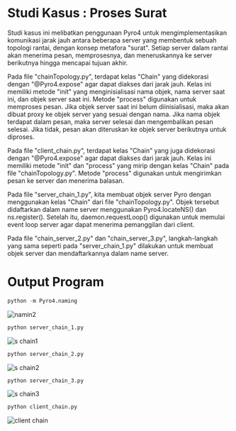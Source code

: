 # Studi Kasus : Proses Surat
Studi kasus ini melibatkan penggunaan Pyro4 untuk mengimplementasikan komunikasi jarak jauh antara beberapa server yang membentuk sebuah topologi rantai, dengan konsep metafora "surat". Setiap server dalam rantai akan menerima pesan, memprosesnya, dan meneruskannya ke server berikutnya hingga mencapai tujuan akhir.

Pada file "chainTopology.py", terdapat kelas "Chain" yang didekorasi dengan "@Pyro4.expose" agar dapat diakses dari jarak jauh. Kelas ini memiliki metode "init" yang menginisialisasi nama objek, nama server saat ini, dan objek server saat ini. Metode "process" digunakan untuk memproses pesan. Jika objek server saat ini belum diinisialisasi, maka akan dibuat proxy ke objek server yang sesuai dengan nama. Jika nama objek terdapat dalam pesan, maka server selesai dan mengembalikan pesan selesai. Jika tidak, pesan akan diteruskan ke objek server berikutnya untuk diproses.

Pada file "client_chain.py", terdapat kelas "Chain" yang juga didekorasi dengan "@Pyro4.expose" agar dapat diakses dari jarak jauh. Kelas ini memiliki metode "init" dan "process" yang mirip dengan kelas "Chain" pada file "chainTopology.py". Metode "process" digunakan untuk mengirimkan pesan ke server dan menerima balasan.

Pada file "server_chain_1.py", kita membuat objek server Pyro dengan menggunakan kelas "Chain" dari file "chainTopology.py". Objek tersebut didaftarkan dalam name server menggunakan Pyro4.locateNS() dan ns.register(). Setelah itu, daemon.requestLoop() digunakan untuk memulai event loop server agar dapat menerima pemanggilan dari client.

Pada file "chain_server_2.py" dan "chain_server_3.py", langkah-langkah yang sama seperti pada "server_chain_1.py" dilakukan untuk membuat objek server dan mendaftarkannya dalam name server.

# Output Program
```python
python -m Pyro4.naming
```
![namin2](https://github.com/Zianasti/SISTER_3B/assets/79962655/1f5adc65-b996-4a10-851f-3a52f78732a5)

```python
python server_chain_1.py
```
![s chain1](https://github.com/Zianasti/SISTER_3B/assets/79962655/787eb9b7-00c2-448d-91c4-9c4815757923)

```python
python server_chain_2.py
```
![s chain2](https://github.com/Zianasti/SISTER_3B/assets/79962655/ecebd512-ad15-4780-b0c9-14611fb2dd1a)

```python
python server_chain_3.py
```
![s chain3](https://github.com/Zianasti/SISTER_3B/assets/79962655/90f3ad86-1dfb-4f82-9064-8e98f4abd8d6)

```python
python client_chain.py
```
![client chain](https://github.com/Zianasti/SISTER_3B/assets/79962655/79d9d2ff-dcc7-4f37-b5c8-bec6e69f5fa8)

